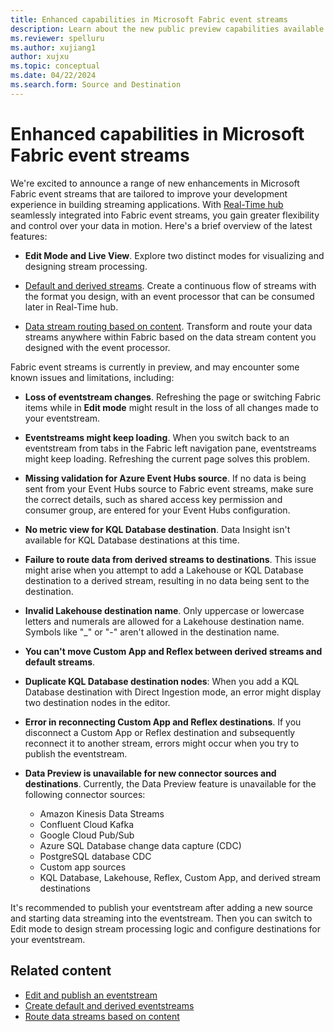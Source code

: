 ```yaml
---
title: Enhanced capabilities in Microsoft Fabric event streams
description: Learn about the new public preview capabilities available in Fabric event streams.
ms.reviewer: spelluru
ms.author: xujiang1
author: xujxu
ms.topic: conceptual
ms.date: 04/22/2024
ms.search.form: Source and Destination
---
```


# Enhanced capabilities in Microsoft Fabric event streams

We're excited to announce a range of new enhancements in Microsoft Fabric event streams that are tailored to improve your development experience in building streaming applications. With [Real-Time hub](../../real-time-hub/real-time-hub-overview.md) seamlessly integrated into Fabric event streams, you gain greater flexibility and control over your data in motion. Here's a brief overview of the latest features:

- **Edit Mode and Live View**. Explore two distinct modes for visualizing and designing stream processing.

- [Default and derived streams](create-default-derived-streams.md). Create a continuous flow of streams with the format you design, with an event processor that can be consumed later in Real-Time hub.

- [Data stream routing based on content](route-events-based-on-content.md). Transform and route your data streams anywhere within Fabric based on the data stream content you designed with the event processor.

Fabric event streams is currently in preview, and may encounter some known issues and limitations, including:

- **Loss of eventstream changes**. Refreshing the page or switching Fabric items while in **Edit mode** might result in the loss of all changes made to your eventstream.

- **Eventstreams might keep loading**. When you switch back to an eventstream from tabs in the Fabric left navigation pane, eventstreams might keep loading. Refreshing the current page solves this problem.

- **Missing validation for Azure Event Hubs source**. If no data is being sent from your Event Hubs source to Fabric event streams, make sure the correct details, such as shared access key permission and consumer group, are entered for your Event Hubs configuration.

- **No metric view for KQL Database destination**. Data Insight isn't available for KQL Database destinations at this time.

- **Failure to route data from derived streams to destinations**. This issue might arise when you attempt to add a Lakehouse or KQL Database destination to a derived stream, resulting in no data being sent to the destination.
- **Invalid Lakehouse destination name**. Only uppercase or lowercase letters and numerals are allowed for a Lakehouse destination name. Symbols like "_" or "-" aren't allowed in the destination name.

- **You can't move Custom App and Reflex between derived streams and default streams**.

- **Duplicate KQL Database destination nodes**: When you add a KQL Database destination with Direct Ingestion mode, an error might display two destination nodes in the editor.

- **Error in reconnecting Custom App and Reflex destinations**. If you disconnect a Custom App or Reflex destination and subsequently reconnect it to another stream, errors might occur when you try to publish the eventstream.
- **Data Preview is unavailable for new connector sources and destinations**. Currently, the Data Preview feature is unavailable for the following connector sources:

  - Amazon Kinesis Data Streams
  - Confluent Cloud Kafka
  - Google Cloud Pub/Sub
  - Azure SQL Database change data capture (CDC)
  - PostgreSQL database CDC
  - Custom app sources
  - KQL Database, Lakehouse, Reflex, Custom App, and derived stream destinations

It's recommended to publish your eventstream after adding a new source and starting data streaming into the eventstream. Then you can switch to Edit mode to design stream processing logic and configure destinations for your eventstream.

## Related content

- [Edit and publish an eventstream](edit-publish.md)
- [Create default and derived eventstreams](create-default-derived-streams.md)
- [Route data streams based on content](route-events-based-on-content.md)
